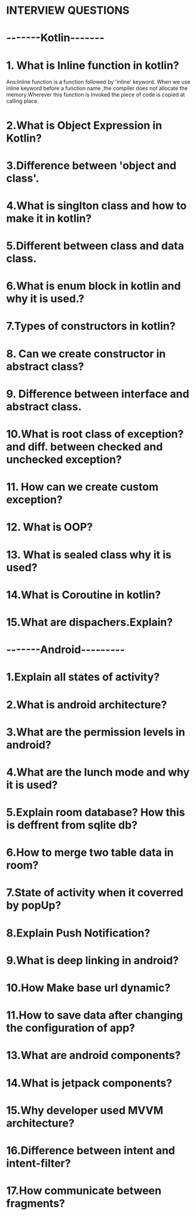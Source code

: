 # INTERVIEW QUESTIONS
# -------Kotlin-------
# 1. What is Inline function in kotlin?
Ans:Inline function is a function followed by 'inline' keyword. When we use inline keyword before a function name ,the compiler does not allocate the memory.Wherever this function is invoked the piece of code is copied at calling place.
# 2.What is Object Expression in Kotlin?
# 3.Difference between 'object and class'.
# 4.What is singlton class and how to make it in kotlin?
# 5.Different between class and data class.
# 6.What is enum block in kotlin and why it is used.?
# 7.Types of constructors in kotlin?
# 8. Can we create constructor in abstract class?
# 9. Difference between interface and abstract class.
# 10.What is root class of exception? and diff. between checked and unchecked exception?
# 11. How can we create custom exception?
# 12. What is OOP?
# 13. What is sealed class why it is used?
# 14.What is Coroutine in kotlin?
# 15.What are dispachers.Explain?

# -------Android---------
# 1.Explain all states of activity?
# 2.What is android architecture?
# 3.What are the permission levels in android?
# 4.What are the lunch mode and why it is used?
# 5.Explain room database? How this is deffrent from sqlite db?
# 6.How to merge two table data in room?
# 7.State of activity when it coverred by popUp?
# 8.Explain Push Notification?
# 9.What is deep linking in android?
# 10.How Make base url dynamic?
# 11.How to save data after changing the configuration of app?
# 13.What are android components?
# 14.What is jetpack components?
# 15.Why developer used MVVM architecture?
# 16.Difference between intent and intent-filter?
# 17.How communicate between fragments?







